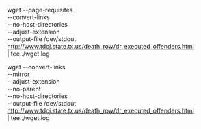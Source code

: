 

wget --page-requisites \
     --convert-links \
     --no-host-directories \
     --adjust-extension \
     --output-file /dev/stdout \
     http://www.tdcj.state.tx.us/death_row/dr_executed_offenders.html \
     | tee ./wget.log

wget --convert-links \
     --mirror \
     --adjust-extension \
     --no-parent \
     --no-host-directories \
     --output-file /dev/stdout \
     http://www.tdcj.state.tx.us/death_row/dr_executed_offenders.html \
     | tee ./wget.log     
